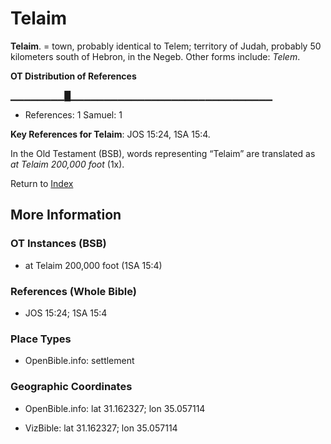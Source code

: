 # Telaim
**Telaim**. 
= town, probably identical to Telem; territory of Judah, probably 50 kilometers south of Hebron, in the Negeb. 
Other forms include: 
*Telem*. 


**OT Distribution of References**

▁▁▁▁▁▁▁▁█▁▁▁▁▁▁▁▁▁▁▁▁▁▁▁▁▁▁▁▁▁▁▁▁▁▁▁▁▁▁
* References: 1 Samuel: 1



**Key References for Telaim**: 
JOS 15:24, 1SA 15:4. 


In the Old Testament (BSB), words representing “Telaim” are translated as 
*at Telaim 200,000 foot* (1x). 




Return to [Index](00-Index.md)

## More Information

### OT Instances (BSB)

* at Telaim 200,000 foot (1SA 15:4)



### References (Whole Bible)

* JOS 15:24; 1SA 15:4


### Place Types

* OpenBible.info: settlement



### Geographic Coordinates

* OpenBible.info: lat 31.162327; lon 35.057114

* VizBible: lat 31.162327; lon 35.057114




